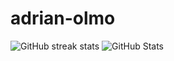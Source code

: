 # adrian-olmo
 
![GitHub streak stats](https://github-readme-streak-stats.herokuapp.com/?user=adrian-olmo) ![GitHub Stats](https://github-readme-stats.vercel.app/api?username=adrian-olmo&show_icons=true&locale=es)
